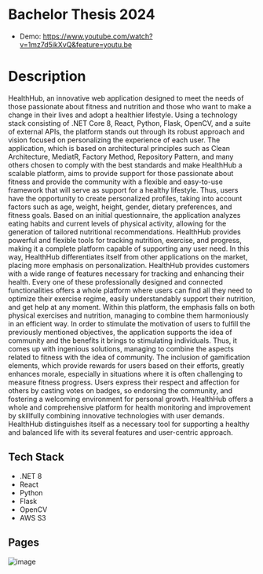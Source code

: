 # Bachelor Thesis 2024
-  Demo: https://www.youtube.com/watch?v=1mz7d5ikXvQ&feature=youtu.be
# Description
  HealthHub, an innovative web application designed to meet the needs
of those passionate about fitness and nutrition and those who want to make a change in their
lives and adopt a healthier lifestyle.
Using a technology stack consisting of .NET Core 8, React, Python, Flask, OpenCV,
and a suite of external APIs, the platform stands out through its robust approach and vision
focused on personalizing the experience of each user. The application, which is based on
architectural principles such as Clean Architecture, MediatR, Factory Method, Repository
Pattern, and many others chosen to comply with the best standards and make HealthHub a
scalable platform, aims to provide support for those passionate about fitness and provide the
community with a flexible and easy-to-use framework that will serve as support for a healthy
lifestyle.
  Thus, users have the opportunity to create personalized profiles, taking into account
factors such as age, weight, height, gender, dietary preferences, and fitness goals. Based on
an initial questionnaire, the application analyzes eating habits and current levels of physical
activity, allowing for the generation of tailored nutritional recommendations. HealthHub
provides powerful and flexible tools for tracking nutrition, exercise, and progress, making it a
complete platform capable of supporting any user need. In this way, HealthHub differentiates
itself from other applications on the market, placing more emphasis on personalization.
HealthHub provides customers with a wide range of features necessary for tracking
and enhancing their health. Every one of these professionally designed and connected
functionalities offers a whole platform where users can find all they need to optimize their
exercise regime, easily understandably support their nutrition, and get help at any moment.
Within this platform, the emphasis falls on both physical exercises and nutrition,
managing to combine them harmoniously in an efficient way. In order to stimulate the
motivation of users to fulfill the previously mentioned objectives, the application supports the
idea of community and the benefits it brings to stimulating individuals. Thus, it comes up
with ingenious solutions, managing to combine the aspects related to fitness with the idea of
community. The inclusion of gamification elements, which provide rewards for users based
on their efforts, greatly enhances morale, especially in situations where it is often challenging
to measure fitness progress. Users express their respect and affection for others by casting
votes on badges, so endorsing the community, and fostering a welcoming environment for
personal growth.
  HealthHub offers a whole and comprehensive platform for health monitoring and
improvement by skillfully combining innovative technologies with user demands. HealthHub
distinguishes itself as a necessary tool for supporting a healthy and balanced life with its
several features and user-centric approach.
## Tech Stack
-  .NET 8
-  React
-  Python
-  Flask
-  OpenCV
-  AWS S3
## Pages
![image](https://github.com/user-attachments/assets/9b1af551-90ce-4e30-975f-0547ebf053f1)
